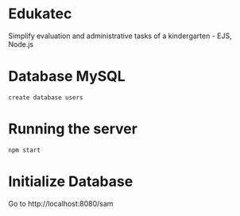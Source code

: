 # Edukatec
Simplify evaluation and administrative tasks of a kindergarten - EJS, Node.js
# Database MySQL
    create database users
# Running the server
    npm start
# Initialize Database
Go to http://localhost:8080/sam